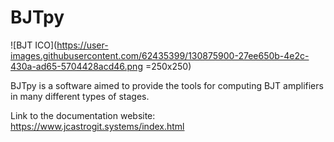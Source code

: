 # BJTpy

![BJT ICO](https://user-images.githubusercontent.com/62435399/130875900-27ee650b-4e2c-430a-ad65-5704428acd46.png =250x250)

BJTpy is a software aimed to provide the tools for computing BJT amplifiers in many different types of stages.

Link to the documentation website: https://www.jcastrogit.systems/index.html
